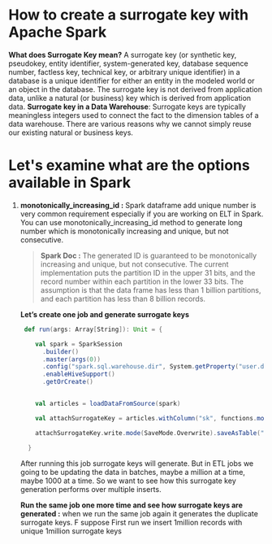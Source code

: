 # How to create a surrogate key with Apache Spark

 **What does  Surrogate Key  mean?**
 A surrogate key (or synthetic key, pseudokey, entity identifier, system-generated key, database sequence number, factless key, technical key, or arbitrary unique identifier) in a database is a unique identifier for either an entity in the modeled world or an object in the database. The surrogate key is not derived from application data, unlike a natural (or business) key which is derived from application data.
 **Surrogate key in a Data Warehouse**: Surrogate keys are typically meaningless integers used to connect the fact to the dimension tables of a data warehouse. There are various reasons why we cannot simply reuse our existing natural or business keys.

# Let's examine what are the options available in Spark

 1. **monotonically_increasing_id :** Spark dataframe add unique number is very common requirement especially if you are working on ELT in Spark. You can use monotonically_increasing_id method to generate long number which is monotonically increasing and unique, but not consecutive.
 
 

	>  **Spark Doc :** The generated ID is guaranteed to be monotonically increasing and unique, but not consecutive. The current implementation puts the partition ID in the upper 31 bits, and the record number within each partition in the lower 33 bits. The assumption is that the data frame has less than 1 billion partitions, and each partition has less than 8 billion records.
	
	
	
	**Let’s create one job and generate surrogate keys**
	
	```scala
	 def run(args: Array[String]): Unit = {

	    val spark = SparkSession
	      .builder()
	      .master(args(0))
	      .config("spark.sql.warehouse.dir", System.getProperty("user.dir") + "/spark-warehouse")
	      .enableHiveSupport()
	      .getOrCreate()


	    val articles = loadDataFromSource(spark)

	    val attachSurrogateKey = articles.withColumn("sk", functions.monotonically_increasing_id())

	    attachSurrogateKey.write.mode(SaveMode.Overwrite).saveAsTable("articles_tbl")

	  }

	```
	After running this job surrogate keys will generate. But in ETL jobs we going to be updating the data in batches, maybe a million at a time, maybe 1000 at a time. So we want to see how this surrogate key generation performs over multiple inserts.

	**Run the same job one more time and see how surrogate keys are generated :** when we run the same job again it generates the duplicate surrogate keys. 
	F suppose First run we insert 1million records with unique 1million surrogate keys
 
 
 
<!--stackedit_data:
eyJoaXN0b3J5IjpbLTE4MTY2MTgxMDYsMTkzNzA1NTg5NiwzNT
EyMzY0NDQsLTEyNzkwMzAwNjksMzYzMDQ5Mjk1LC0yMTIyNDU4
MTAyLC05MDk3NzQzMTAsMTE0NzY1NDgzLC01NTg5MDgwNzcsLT
EwNDg0NzU5NDUsLTIwODg3NDY2MTIsLTQ1MjgwMjA0NCw2Mzcy
MTgzODcsMTM3MDcwMzI0NSwxMDc3MjYyMjU5LDI1NjYyMDg0NC
wxMDk2MTUyNjksLTM5NzczNzkzNSwyMDE2OTExMTcwLC0xMzEw
NDAxOTAwXX0=
-->